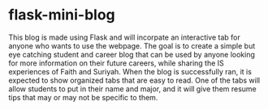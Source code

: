 # flask-mini-blog
This blog is made using Flask and will incorpate an interactive tab for anyone who wants to use the webpage. The goal is to create a simple but eye catching student and career blog that can be used by anyone looking for more information on their future careers, while sharing the IS experiences of Faith and Suriyah. When the blog is successfully ran, it is expected to show organized tabs that are easy to read. One of the tabs will allow students to put in their name and major, and it will give them resume tips that may or may not be specific to them. 